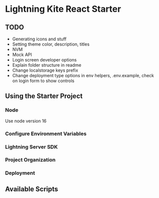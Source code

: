 # Lightning Kite React Starter

## TODO

- Generating icons and stuff
- Setting theme color, description, titles
- NVM
- Mock API
- Login screen developer options
- Explain folder structure in readme
- Change localstorage keys prefix
- Change deployment type options in env helpers, .env.example, check on login form to show controls

## Using the Starter Project

### Node

Use node version 16

### Configure Environment Variables

### Lightning Server SDK

### Project Organization

### Deployment

## Available Scripts
